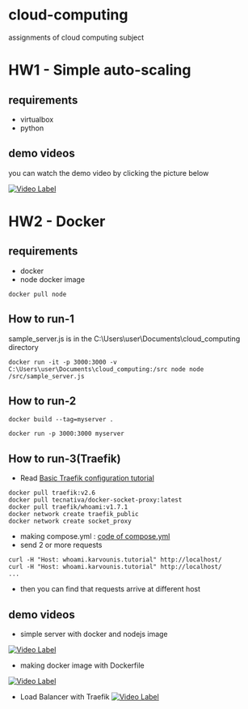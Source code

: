 # cloud-computing
assignments of cloud computing subject

# HW1 - Simple auto-scaling
## requirements
- virtualbox
- python

## demo videos
you can watch the demo video by clicking the picture below

[![Video Label](http://img.youtube.com/vi/QX3QC_KCreQ/0.jpg)](https://youtu.be/QX3QC_KCreQ)
# HW2 - Docker
## requirements
- docker
- node docker image
```
docker pull node
```
## How to run-1
sample_server.js is in the C:\Users\user\Documents\cloud_computing directory
```
docker run -it -p 3000:3000 -v C:\Users\user\Documents\cloud_computing:/src node node /src/sample_server.js
```
## How to run-2
```
docker build --tag=myserver .
```
```
docker run -p 3000:3000 myserver
```
## How to run-3(Traefik)
- Read [Basic Traefik configuration tutorial](https://dev.to/karvounis/basic-traefik-configuration-tutorial-593m)
```
docker pull traefik:v2.6
docker pull tecnativa/docker-socket-proxy:latest
docker pull traefik/whoami:v1.7.1
docker network create traefik_public
docker network create socket_proxy
```
- making compose.yml : [code of compose.yml](https://dev.to/karvounis/basic-traefik-configuration-tutorial-593m#complete-configuration)
- send 2 or more requests
```
curl -H "Host: whoami.karvounis.tutorial" http://localhost/
curl -H "Host: whoami.karvounis.tutorial" http://localhost/
...
```
- then you can find that requests arrive at different host
## demo videos
- simple server with docker and nodejs image

[![Video Label](http://img.youtube.com/vi/Ng98W-G2Pw4/0.jpg)](https://youtu.be/Ng98W-G2Pw4)
- making docker image with Dockerfile

[![Video Label](http://img.youtube.com/vi/NLJF-zoF2Ok/0.jpg)](https://youtu.be/NLJF-zoF2Ok)

- Load Balancer with Traefik
[![Video Label](http://img.youtube.com/vi/ddfVtTJ7wPQ/0.jpg)](https://youtu.be/ddfVtTJ7wPQ)

